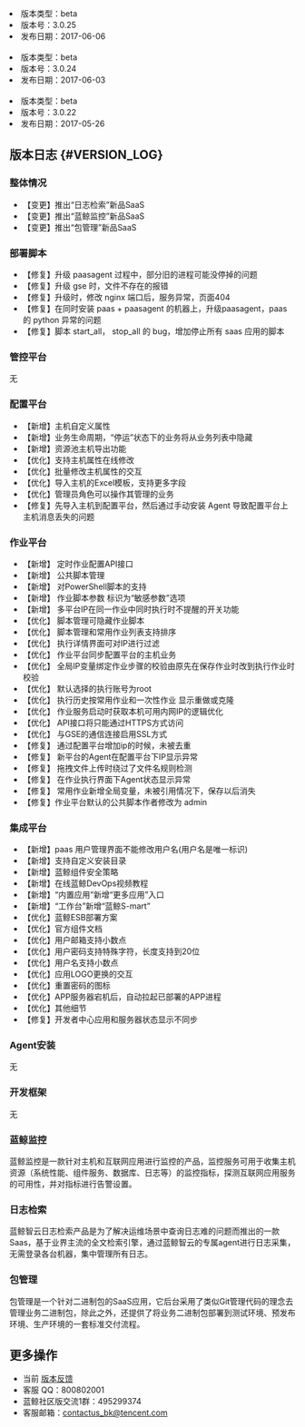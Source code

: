 <!--sec data-title="版本详情" data-id="section0" data-show=true ces-->

<li>版本类型：beta </li>
<li>版本号：3.0.25</li>
<li>发布日期：2017-06-06</li>
<br />
<li>版本类型：beta </li>
<li>版本号：3.0.24</li>
<li>发布日期：2017-06-03</li>
<br />
<li>版本类型：beta </li>
<li>版本号：3.0.22</li>
<li>发布日期：2017-05-26</li>
<!--endsec-->

## 版本日志  {#VERSION_LOG}

### 整体情况

- 【变更】推出“日志检索”新品SaaS
- 【变更】推出“蓝鲸监控”新品SaaS
- 【变更】推出“包管理”新品SaaS


### 部署脚本

- 【修复】升级 paasagent 过程中，部分旧的进程可能没停掉的问题
- 【修复】升级 gse 时，文件不存在的报错
- 【修复】升级时，修改 nginx 端口后，服务异常，页面404
- 【修复】在同时安装 paas + paasagent 的机器上，升级paasagent，paas 的 python 异常的问题
- 【修复】脚本 start_all， stop_all 的 bug，增加停止所有 saas 应用的脚本

### 管控平台

无

### 配置平台

- 【新增】主机自定义属性
- 【新增】业务生命周期，“停运”状态下的业务将从业务列表中隐藏
- 【新增】资源池主机导出功能
- 【优化】支持主机属性在线修改
- 【优化】批量修改主机属性的交互
- 【优化】导入主机的Excel模板，支持更多字段
- 【优化】管理员角色可以操作其管理的业务
- 【修复】先导入主机到配置平台，然后通过手动安装 Agent 导致配置平台上主机消息丢失的问题

### 作业平台

- 【新增】 定时作业配置API接口
- 【新增】 公共脚本管理
- 【新增】 对PowerShell脚本的支持
- 【新增】 作业脚本参数 标识为“敏感参数”选项
- 【新增】 多平台IP在同一作业中同时执行时不提醒的开关功能
- 【优化】 脚本管理可隐藏作业脚本
- 【优化】 脚本管理和常用作业列表支持排序
- 【优化】 执行详情界面可对IP进行过滤
- 【优化】 作业平台同步配置平台的主机业务
- 【优化】 全局IP变量绑定作业步骤的校验由原先在保存作业时改到执行作业时校验
- 【优化】 默认选择的执行账号为root
- 【优化】 执行历史按常用作业和一次性作业 显示重做或克隆
- 【优化】 作业服务启动时获取本机可用内网IP的逻辑优化
- 【优化】 API接口将只能通过HTTPS方式访问
- 【优化】 与GSE的通信连接启用SSL方式
- 【修复】 通过配置平台增加ip的时候，未被去重
- 【修复】 新平台的Agent在配置平台下IP显示异常
- 【修复】 拖拽文件上传时绕过了文件名规则检测
- 【修复】 在作业执行界面下Agent状态显示异常
- 【修复】 常用作业新增全局变量，未被引用情况下，保存以后消失
- 【修复】作业平台默认的公共脚本作者修改为 admin

### 集成平台

- 【新增】paas 用户管理界面不能修改用户名(用户名是唯一标识)
- 【新增】支持自定义安装目录
- 【新增】蓝鲸组件安全策略
- 【新增】在线蓝鲸DevOps视频教程
- 【新增】“内置应用”新增“更多应用”入口
- 【新增】“工作台”新增“蓝鲸S-mart”
- 【优化】蓝鲸ESB部署方案
- 【优化】官方组件文档
- 【优化】用户邮箱支持小数点
- 【优化】用户密码支持特殊字符，长度支持到20位
- 【优化】用户名支持小数点
- 【优化】应用LOGO更换的交互
- 【优化】重置密码的图标
- 【优化】APP服务器宕机后，自动拉起已部署的APP进程
- 【优化】其他细节
- 【修复】开发者中心应用和服务器状态显示不同步

### Agent安装

无

### 开发框架

无

### 蓝鲸监控

蓝鲸监控是一款针对主机和互联网应用进行监控的产品，监控服务可用于收集主机资源（系统性能、组件服务、数据库、日志等）的监控指标，探测互联网应用服务的可用性，并对指标进行告警设置。

### 日志检索

蓝鲸智云日志检索产品是为了解决运维场景中查询日志难的问题而推出的一款Saas，基于业界主流的全文检索引擎，通过蓝鲸智云的专属agent进行日志采集，无需登录各台机器，集中管理所有日志。

### 包管理

包管理是一个针对二进制包的SaaS应用，它后台采用了类似Git管理代码的理念去管理业务二进制包，除此之外，还提供了将业务二进制包部署到测试环境、预发布环境、生产环境的一套标准交付流程。

## 更多操作

- 当前 [版本反馈](http://bk.tencent.com/s-mart/community)
- 客服 QQ：800802001
- 蓝鲸社区版交流1群：495299374
- 客服邮箱：contactus_bk@tencent.com
